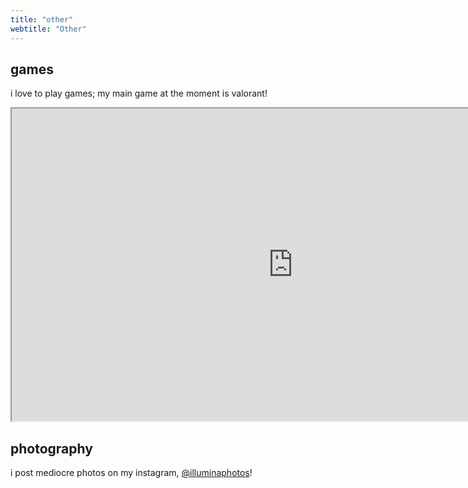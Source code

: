 ```yaml
---
title: "other"
webtitle: "Other"
---
```


## games
i love to play games; my main game at the moment is valorant!
<iframe src="https://tracker.gg/valorant/profile/riot/toasted%232018/overview#valorant-highlighted-content__stats" width="900" height="500"></iframe>

## photography
i post mediocre photos on my instagram, [@illuminaphotos](https://www.instagram.com/illuminaphotos/)!